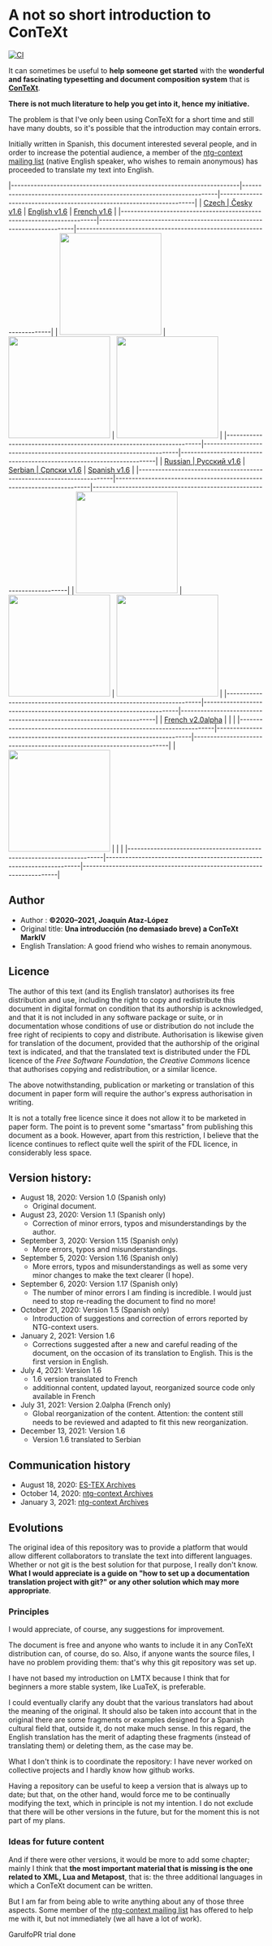 # A not so short introduction to ConTeXt

[![CI](https://github.com/contextgarden/not-so-short-introduction-to-context/actions/workflows/main.yml/badge.svg)](https://github.com/contextgarden/not-so-short-introduction-to-context/actions/workflows/main.yml)

It can sometimes be useful to **help someone get started** with the 
**wonderful and fascinating typesetting and document composition system** that is [**ConTeXt**](https://wiki.contextgarden.net).

**There is not much literature to help you get into it, hence my initiative.**

The problem is that I've only been using ConTeXt for a short time and still 
have many doubts, so it's possible that the introduction may contain 
errors. 

Initially written in Spanish, this document interested several people, and in 
order to increase the potential audience, a member of the [ntg-context mailing list]( https://mailman.ntg.nl/pipermail/ntg-context/)
(native English speaker, who wishes to remain anonymous) has proceeded to translate my text into English.


|----------------------------------------------------------------------|----------------------------------------------------------------------|----------------------------------------------------------------------|
| [Czech | Česky     v1.6](cs/introCTX_cs.pdf)                         | [English           v1.6](en/introCTX_eng.pdf)                        | [French            v1.6](fr/introCTX_fra.pdf)                        |
|----------------------------------------------------------------------|----------------------------------------------------------------------|----------------------------------------------------------------------|
| [<img src="cs/introCTX_cs.png"  width="200">](cs/introCTX_cs.pdf)    | [<img src="en/introCTX_eng.png" width="200">](en/introCTX_eng.pdf)   | [<img src="fr/introCTX_fra.png" width="200">](fr/introCTX_fra.pdf)   |
|----------------------------------------------------------------------|----------------------------------------------------------------------|----------------------------------------------------------------------|
| [Russian | Русский v1.6](ru/introCTX_rus.pdf)                        | [Serbian | Српски  v1.6](sr/introCTX_srb.pdf)                        | [Spanish           v1.6](es/introCTX_esp.pdf)                        |
|----------------------------------------------------------------------|----------------------------------------------------------------------|----------------------------------------------------------------------|
| [<img src="ru/introCTX_rus.png" width="200">](ru/introCTX_rus.pdf)   | [<img src="sr/introCTX_srb.png" width="200">](sr/introCTX_srb.pdf)   | [<img src="es/introCTX_esp.png" width="200">](es/introCTX_esp.pdf)   |
|----------------------------------------------------------------------|----------------------------------------------------------------------|----------------------------------------------------------------------|
| [French v2.0alpha](fr2/introCTX_fra.pdf)                             |                                                                      |                                                                      |
|----------------------------------------------------------------------|----------------------------------------------------------------------|----------------------------------------------------------------------|
| [<img src="fr2/introCTX_fra.png" width="200">](fr2/introCTX_fra.pdf) |                                                                      |                                                                      |
|----------------------------------------------------------------------|----------------------------------------------------------------------|----------------------------------------------------------------------|


## Author

- Author : **©2020–2021, Joaquín Ataz-López**
- Original title: **Una introducción (no demasiado breve) a ConTeXt MarkIV**
- English Translation: A good friend who wishes to remain anonymous.

## Licence

The author of this text (and its English translator) authorises its
free distribution and use, including the right to copy and
redistribute this document in digital format on condition that its
authorship is acknowledged, and that it is not included in any
software package or suite, or in documentation whose conditions of
use or distribution do not include the free right of recipients to
copy and distribute.  Authorisation is likewise given for
translation of the document, provided that the authorship of the
original text is indicated, and that the translated text is
distributed under the FDL licence of the *Free Software
Foundation*, the *Creative Commons* licence that authorises
copying and redistribution, or a similar licence.

The above notwithstanding, publication or marketing or translation
of this document in paper form will require the author's express
authorisation in writing.

It is not a totally free licence since it does not allow it to be
marketed in paper form. The point is to prevent some "smartass"
from publishing this document as a book. However, apart from this
restriction, I believe that the licence continues to reflect quite
well the spirit of the FDL licence, in considerably less space.

## Version history:

- August 18, 2020: Version 1.0  (Spanish only) 
  - Original document.
- August 23, 2020: Version 1.1  (Spanish only)
  - Correction of minor errors, typos and misunderstandings by the author.
- September 3, 2020: Version 1.15 (Spanish only) 
  - More errors, typos and misunderstandings.
- September 5, 2020: Version 1.16 (Spanish only) 
  - More errors, typos and misunderstandings as well as some very minor changes to make the text clearer (I hope).
- September 6, 2020: Version 1.17 (Spanish only) 
  - The number of minor errors I am finding is incredible. I would just need to stop re-reading the document to find no more!
- October 21, 2020: Version 1.5  (Spanish only)
  - Introduction of suggestions and correction of errors reported by NTG-context users.
- January 2, 2021: Version 1.6
  - Corrections suggested after a new and careful reading of the document, on the occasion of its translation to English. This is the first version in English.
- July 4, 2021: Version 1.6
  -  1.6 version translated to French
  -  additionnal content, updated layout, reorganized source code only available in French
- July 31, 2021: Version 2.0alpha  (French only) 
  - Global reorganization of the content. Attention: the content still needs to be reviewed and adapted to fit this new reorganization.
- December 13, 2021: Version 1.6
  - Version 1.6 translated to Serbian

## Communication history

- August 18, 2020:  [ES-TEX Archives](https://listserv.rediris.es/cgi-bin/wa?A2=ind2008&L=ES-TEX&P=24771)
- October 14, 2020: [ntg-context Archives](https://mailman.ntg.nl/pipermail/ntg-context/2020/thread.html#99759)
- January 3, 2021:  [ntg-context Archives](https://mailman.ntg.nl/pipermail/ntg-context/2021/thread.html#100880)

## Evolutions

The original idea of this repository was to provide a platform that would allow 
different collaborators to translate the text into different languages. 
Whether or not git is the best solution for that purpose, I really don't 
know. **What I would appreciate is a guide on "how to set up a documentation 
translation project with git?" or any other solution which may more appropriate**.

### Principles

I would appreciate, of course, any suggestions for improvement.

The document is free
and anyone who wants to include it in any ConTeXt distribution can, of course, do so. 
Also, if anyone wants the source files, I have no problem providing them: that's why this git repository was set up.

I have not based my introduction on LMTX
because I think that for beginners a more stable system, like LuaTeX, is preferable.

I could eventually clarify any doubt that the various translators 
had about the meaning of the original. It should also be taken into 
account that in the original there are some fragments or examples 
designed for a Spanish cultural field that, outside it, do not make much 
sense. In this regard, the English translation has the merit of adapting 
these fragments (instead of translating them) or deleting them, as the 
case may be.

What I don't think is to coordinate the repository: I have never worked 
on collective projects and I hardly know how github works.

Having a repository can be useful to keep a version that is always up to 
date; but that, on the other hand, would force me to be continually 
modifying the text, which in principle is not my intention. I do not 
exclude that there will be other versions in the future, but for the 
moment this is not part of my plans. 

### Ideas for future content

And if there were other versions, 
it would be more to add some chapter; mainly I think that
**the most important material that is missing is the one related to XML, Lua and Metapost**, 
that is: the three additional languages in which a ConTeXt document can be written. 

But I am far from being able to write anything 
about any of those three aspects. Some member of the [ntg-context mailing list]( https://mailman.ntg.nl/pipermail/ntg-context/) has offered to 
help me with it, but not immediately (we all have a lot of work).

GarulfoPR trial done
